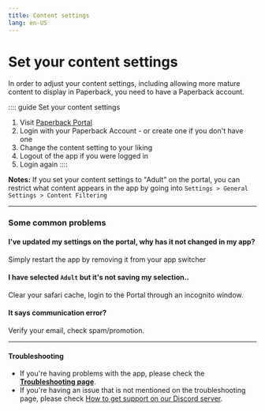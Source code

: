 ```yaml
---
title: Content settings
lang: en-US
---
```


# Set your content settings
In order to adjust your content settings, including allowing more mature content to display in Paperback, you need to have a Paperback account.

:::: guide Set your content settings
1. Visit [Paperback Portal](https://portal.paperback.moe/welcome)
1. Login with your Paperback Account - or create one if you don't have one
1. Change the content setting to your liking
1. Logout of the app if you were logged in
1. Login again
::::

**Notes:** If you set your content settings to "Adult" on the portal, you can restrict what content appears in the app by going into `Settings > General Settings > Content Filtering`

---

### Some common problems
#### I've updated my settings on the portal, why has it not changed in my app?
Simply restart the app by removing it from your app switcher
#### I have selected `Adult` but it's not saving my selection..
Clear your safari cache, login to the Portal through an incognito window.
#### It says communication error?
Verify your email, check spam/promotion. 

---

#### Troubleshooting
 * If you're having problems with the app, please check the **[Troubleshooting page](/help/faq#troubleshooting)**. 
 * If you're having an issue that is not mentioned on the troubleshooting page, please check [How to get support on our Discord server](/help/guides/discord-support).
